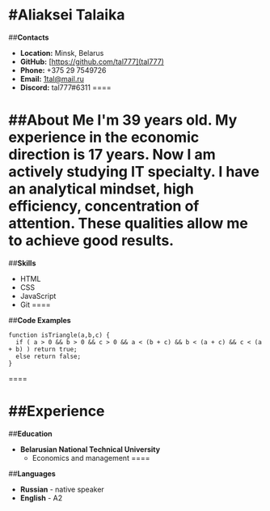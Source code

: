 #__Aliaksei Talaika__
====

##__Contacts__
* __Location:__ Minsk, Belarus
* __GitHub:__ [https://github.com/tal777](tal777)
* __Phone:__ +375 29 7549726
* __Email:__ 1tal@mail.ru
* __Discord:__ tal777#6311
====

##__About Me__
I'm 39 years old. My experience in the economic direction is 17 years. Now I am actively studying IT specialty. I have an analytical mindset, high efficiency, concentration of attention. These qualities allow me to achieve good results.
====

##__Skills__
* HTML
* CSS
* JavaScript
* Git
====

##__Code Examples__
```
function isTriangle(a,b,c) {
  if ( a > 0 && b > 0 && c > 0 && a < (b + c) && b < (a + c) && c < (a + b) ) return true; 
  else return false;
}
```
====

##__Experience__
====

##__Education__
* __Belarusian National Technical University__
    + Economics and management
====

##__Languages__
* __Russian__ - native speaker
* __English__ - A2
